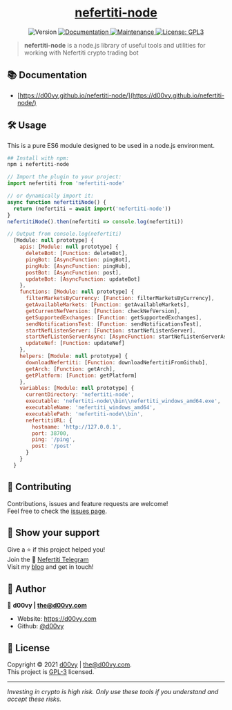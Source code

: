 <h1 align="center"><a href="https://github.com/d00vy/nefertiti-node">nefertiti-node</a></h1>
<p align="center">
  <img alt="Version" src="https://img.shields.io/badge/version-0.0.1-blue.svg?cacheSeconds=2592000" />
  <a href="https://d00vy.github.io/nefertiti-node/" target="_blank">
    <img alt="Documentation" src="https://img.shields.io/badge/documentation-yes-brightgreen.svg" />
  </a>
  <a href="https://github.com/d00vy/nefertiti-node/graphs/commit-activity" target="_blank">
    <img alt="Maintenance" src="https://img.shields.io/badge/Maintained%3F-yes-green.svg" />
  </a>
  <a href="https://github.com/d00vy/nefertiti-node/blob/master/LICENSE" target="_blank">
    <img alt="License: GPL3" src="https://img.shields.io/github/license/d00vy/nefertiti-node" />
  </a>
</p>

> **nefertiti-node** is a node.js library of useful tools and utilities for working with Nefertiti crypto trading bot

## 📚 Documentation
* [https://d00vy.github.io/nefertiti-node/](https://d00vy.github.io/nefertiti-node/)

## 🛠️ Usage
This is a pure ES6 module designed to be used in a node.js environment.

```bash
## Install with npm:
npm i nefertiti-node
```

```js
// Import the plugin to your project:
import nefertiti from 'nefertiti-node'

// or dynamically import it:
async function nefertitiNode() {
  return (nefertiti = await import('nefertiti-node'))
}
nefertitiNode().then(nefertiti => console.log(nefertiti))

// Output from console.log(nefertiti)
  [Module: null prototype] {
    apis: [Module: null prototype] {
      deleteBot: [Function: deleteBot],
      pingBot: [AsyncFunction: pingBot],
      pingHub: [AsyncFunction: pingHub],
      postBot: [AsyncFunction: post],
      updateBot: [AsyncFunction: updateBot]
    },
    functions: [Module: null prototype] {
      filterMarketsByCurrency: [Function: filterMarketsByCurrency],
      getAvailableMarkets: [Function: getAvailableMarkets],
      getCurrentNefVersion: [Function: checkNefVersion],
      getSupportedExchanges: [Function: getSupportedExchanges],
      sendNotificationsTest: [Function: sendNotificationsTest],
      startNefListenServer: [Function: startNefListenServer],
      startNefListenServerAsync: [AsyncFunction: startNefListenServerAsync],
      updateNef: [Function: updateNef]
    },
    helpers: [Module: null prototype] {
      downloadNefertiti: [Function: downloadNefertitiFromGithub],
      getArch: [Function: getArch],
      getPlatform: [Function: getPlatform]
    },
    variables: [Module: null prototype] {
      currentDirectory: 'nefertiti-node',
      executable: 'nefertiti-node\\bin\\nefertiti_windows_amd64.exe',
      executableName: 'nefertiti_windows_amd64',
      executablePath: 'nefertiti-node\\bin',
      nefertitiURL: {
        hostname: 'http://127.0.0.1',
        port: 38700,
        ping: '/ping',
        post: '/post'
      }
    }
  }
```

## 🤝 Contributing

Contributions, issues and feature requests are welcome!<br />
Feel free to check the [issues page](https://github.com/d00vy/nefertiti-node/issues).

## 👏 Show your support

Give a ⭐️ if this project helped you! <br />
Join the 💬 [Nefertiti Telegram](https://t.me/nefertititradebot) <br />
Visit my [blog](https://d00vy.com) and get in touch!

## 🤪 Author

👤 **d00vy | <the@d00vy.com>**

* Website: https://d00vy.com
* Github: [@d00vy](https://github.com/d00vy)

## 📝 License

Copyright © 2021 [d00vy](https://github.com/d00vy) | <the@d00vy.com>.<br />
This project is [GPL-3](https://github.com/d00vy/nefertiti-node/blob/master/LICENSE) licensed.

***
*Investing in crypto is high risk. Only use these tools if you understand and accept these risks.*